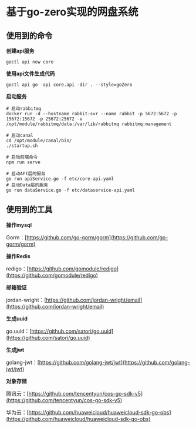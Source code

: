 # 基于go-zero实现的网盘系统

## 使用到的命令

**创建api服务**

```shell
goctl api new core
```

**使用api文件生成代码**

```shell
goctl api go -api core.api -dir . --style=goZero
```

**启动服务**

```shell
# 启动rabbitmq
docker run -d --hostname rabbit-svr --name rabbit -p 5672:5672 -p 15672:15672 -p 25672:25672 -v /opt/module/rabbitmq/data:/var/lib/rabbitmq rabbitmq:management

# 启动canal
cd /opt/module/canal/bin/
./startup.sh

# 启动前端命令
npm run serve

# 启动API层的服务
go run apiService.go -f etc/core-api.yaml
# 启动Data层的服务
go run dataService.go -f etc/dataservice-api.yaml
```

## 使用到的工具

**操作mysql**

Gorm：[https://github.com/go-gorm/gorm](https://github.com/go-gorm/gorm)

**操作Redis**

redigo：[https://github.com/gomodule/redigo](https://github.com/gomodule/redigo)

**邮箱验证**

jordan-wright：[https://github.com/jordan-wright/email](https://github.com/jordan-wright/email)

**生成uuid**

go.uuid：[https://github.com/satori/go.uuid](https://github.com/satori/go.uuid)

**生成jwt**

golang-jwt：[https://github.com/golang-jwt/jwt](https://github.com/golang-jwt/jwt)

**对象存储**

腾讯云：[https://github.com/tencentyun/cos-go-sdk-v5](https://github.com/tencentyun/cos-go-sdk-v5)

华为云：[https://github.com/huaweicloud/huaweicloud-sdk-go-obs](https://github.com/huaweicloud/huaweicloud-sdk-go-obs)